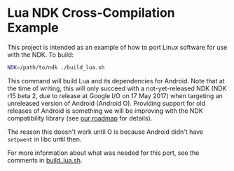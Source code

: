 # Lua NDK Cross-Compilation Example

This project is intended as an example of how to port Linux software for use
with the NDK. To build:

```bash
NDK=/path/to/ndk ./build_lua.sh
```

This command will build Lua and its dependencies for Android. Note that at the
time of writing, this will only succeed with a not-yet-released NDK (NDK r15
beta 2, due to release at Google I/O on 17 May 2017) when targeting an
unreleased version of Android (Android O). Providing support for old releases of
Android is something we will be improving with the NDK compatibility library
(see [our roadmap] for details).

The reason this doesn't work until O is because Android didn't have `setpwent`
in libc until then.

For more information about what was needed for this port, see the comments in
[build\_lua.sh](build_lua.sh).

[our roadmap]: https://android.googlesource.com/platform/ndk/+/master/docs/Roadmap.md
